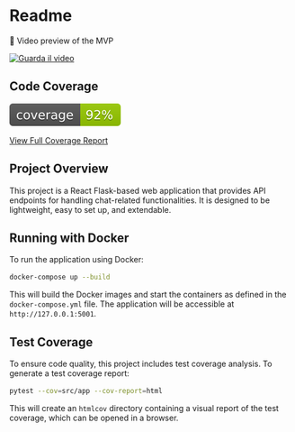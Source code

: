 # Readme


🎥 Video preview of the MVP

[![Guarda il video](https://img.youtube.com/vi/Dq2FcwWGRtU/maxresdefault.jpg)](https://youtu.be/Dq2FcwWGRtU)

## Code Coverage

![Coverage](coverage.svg)

[View Full Coverage Report](https://code7crusaders.github.io/MVP/)

## Project Overview

This project is a React Flask-based web application that provides API endpoints for handling chat-related functionalities. It is designed to be lightweight, easy to set up, and extendable.

## Running with Docker

To run the application using Docker:

```bash
docker-compose up --build
```

This will build the Docker images and start the containers as defined in the `docker-compose.yml` file. The application will be accessible at `http://127.0.0.1:5001`.

## Test Coverage

To ensure code quality, this project includes test coverage analysis. To generate a test coverage report:

```bash
pytest --cov=src/app --cov-report=html
```

This will create an `htmlcov` directory containing a visual report of the test coverage, which can be opened in a browser.

